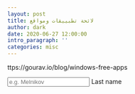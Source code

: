 ```yaml
---
layout: post
title: لائحة تطبييقات ومواقع
author: dark
date: 2020-06-27 12:00:00
intro_paragraph: ''
categories: misc
---
```



ttps://gourav.io/blog/windows-free-apps


  <label class="field field2">
      <input class="field__input" placeholder="e.g. Melnikov">
      <span class="field__label-wrap">
        <span class="field__label">Last name</span>
      </span>
    </label> 